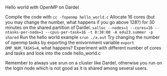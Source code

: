 Hello world with OpenMP on Dardel

Compile the code with  `cc -fopenmp hello_world.c`
Allocate 16 cores (but you may change the number, what happens if you go above 128?) for 30 minutes on the shared partition of Dardel. `salloc --nodes=1 --cores=16 --ntasks-per-node=1 --cpus-per-task=16 -t 0:30:00 -A edu23.summer -p shared` 
Run the hello world example `srun ./a.out`
Try changing the number of openmp tasks by exporting the enivornment variable `export OMP_NUM_TASKS=8`, what happens?
Experiment with different number of cores and tasks and look into the code hello_world.c

Remember to always use srun on a cluster like Dardel, otherwise you run on the login node which is not good as it is shared among several users.
